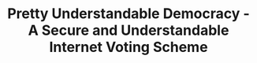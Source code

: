 ---
title: "Pretty Understandable Democracy - A Secure and Understandable Internet Voting Scheme"
collection: publications
type: publications
permalink: /publications/2013-09-Pretty-Understandable-Democracy-A-Secure-and-Understandable-Internet-Voting-Scheme
venue: '8th International Conference on Availability, Reliability and Security (ARES 2013)'
pages: '198-207'
publisher: 'IEEE Computer Society'
year: '2013'
paperurl: 'https://doi.org/10.1109/ARES.2013.27'
citation: ' <b>Jurlind Budurushi</b>,  Stephan Neumann,  Maina Olembo,  Melanie Volkamer</br> 8th International Conference on Availability, Reliability and Security (ARES 2013)'
---